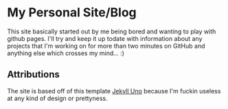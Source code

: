 # My Personal Site/Blog

This site basically started out by me being bored and wanting to play with github pages. I'll
try and keep it up todate with information about any projects that I'm working on for more than
two minutes on GitHub and anything else which crosses my mind... :)


## Attributions
The site is based off of this template [Jekyll Uno](https://github.com/joshgerdes/jekyll-uno) because I'm fuckin useless at any kind of design or prettyness.
